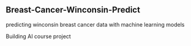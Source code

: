 ## Breast-Cancer-Winconsin-Predict

predicting winconsin breast cancer data with machine learning models

Building AI course project
